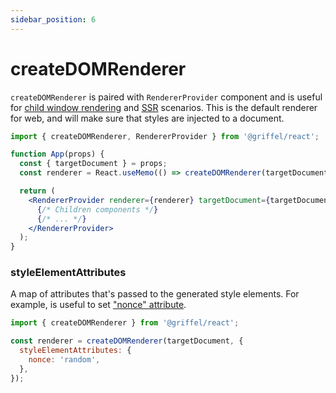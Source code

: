 ```yaml
---
sidebar_position: 6
---
```


# createDOMRenderer

`createDOMRenderer` is paired with `RendererProvider` component and is useful for [child window rendering](/react/guides/child-window-rendering) and [SSR](/react/guides/ssr-usage) scenarios. This is the default renderer for web, and will make sure that styles are injected to a document.

```jsx
import { createDOMRenderer, RendererProvider } from '@griffel/react';

function App(props) {
  const { targetDocument } = props;
  const renderer = React.useMemo(() => createDOMRenderer(targetDocument), [targetDocument]);

  return (
    <RendererProvider renderer={renderer} targetDocument={targetDocument}>
      {/* Children components */}
      {/* ... */}
    </RendererProvider>
  );
}
```

### styleElementAttributes

A map of attributes that's passed to the generated style elements. For example, is useful to set ["nonce" attribute](https://developer.mozilla.org/en-US/docs/Web/HTML/Global_attributes/nonce).

```js
import { createDOMRenderer } from '@griffel/react';

const renderer = createDOMRenderer(targetDocument, {
  styleElementAttributes: {
    nonce: 'random',
  },
});
```
